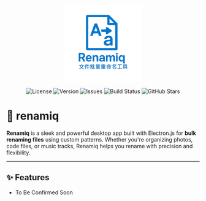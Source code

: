 <p align="center">
   <img src="https://github.com/9guest/renamiq/blob/main/assets/renamiq.png?raw=true" alt="renamiq" width="200" height="200" />
</p>

<p align="center">
  <img src="https://img.shields.io/github/license/9guest/renamiq" alt="License" />
   <img src="https://img.shields.io/github/package-json/v/9guest/renamiq" alt="Version" />
   <img src="https://img.shields.io/github/issues/9guest/renamiq" alt="Issues" />
   <img src="https://img.shields.io/github/actions/workflow/status/9guest/renamiq/build.yml?branch=main" alt="Build Status" />
   <img src="https://img.shields.io/github/stars/9guest/renamiq?style=social" alt="GitHub Stars" />
</p>

# 📂 renamiq

**Renamiq** is a sleek and powerful desktop app built with Electron.js for **bulk renaming files** using custom patterns. Whether you're organizing photos, code files, or music tracks, Renamiq helps you rename with precision and flexibility.

---

## ✨ Features

- To Be Confirmed Soon
